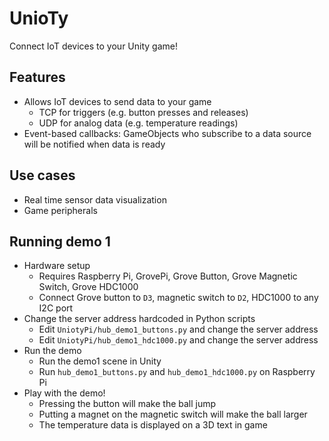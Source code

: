 # UnioTy
Connect IoT devices to your Unity game!

## Features
- Allows IoT devices to send data to your game
  - TCP for triggers (e.g. button presses and releases)
  - UDP for analog data (e.g. temperature readings)
- Event-based callbacks: GameObjects who subscribe to a data source will be notified when data is ready

## Use cases
- Real time sensor data visualization
- Game peripherals

## Running demo 1
- Hardware setup
  - Requires Raspberry Pi, GrovePi, Grove Button, Grove Magnetic Switch, Grove HDC1000
  - Connect Grove button to `D3`, magnetic switch to `D2`, HDC1000 to any I2C port
- Change the server address hardcoded in Python scripts
  - Edit `UniotyPi/hub_demo1_buttons.py` and change the server address
  - Edit `UniotyPi/hub_demo1_hdc1000.py` and change the server address
- Run the demo
  - Run the demo1 scene in Unity
  - Run `hub_demo1_buttons.py` and `hub_demo1_hdc1000.py` on Raspberry Pi
- Play with the demo!
  - Pressing the button will make the ball jump
  - Putting a magnet on the magnetic switch will make the ball larger
  - The temperature data is displayed on a 3D text in game
  
